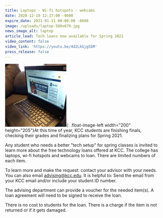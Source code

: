 ```yaml
---
title: Laptops - Wi-fi hotspots - webcams
date: 2020-12-10 12:17:00 -0600
expire_date: 2021-01-11 00:00:00 -0600
image: /uploads/laptop-580x679.jpg
news_image_alt: laptop
article_lead: Tech loans now available for Spring 2021
video_content: false
video_link: 'https://youtu.be/4d2LkGjg5bM'
press_release: false
---
```


![](/uploads/Laptop-2.jpg){: .float-image-left width="200" height="205"}At this time of year, KCC students are finishing finals, checking their grades and finalizing plans for Spring 2021.

Any student who needs a better "tech setup" for spring classes is invited to learn more about the free technology loans offered at KCC. The college has laptops, wi-fi hotspots and webcams to loan. There are limited numbers of each item.

To learn more and make the request: contact your advisor with your needs. You can also email [advising@kcc.edu](mailto:advising@kcc.edu). It is helpful to: Send the email from your KCC email and/or include your student ID number.

The advising department can provide a voucher for the needed item(s). A loan agreement will need to be signed to receive the loan.&nbsp;

There is no cost to students for the loan. There is a charge if the item is not returned or if it gets damaged.
